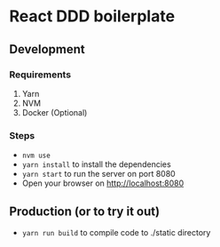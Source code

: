 # React DDD boilerplate

## Development
### Requirements
1. Yarn
2. NVM
3. Docker (Optional)

### Steps
* `nvm use`
* `yarn install` to install the dependencies
* `yarn start` to run the server on port 8080
* Open your browser on [http://localhost:8080](http://localhost:8080)

## Production (or to try it out)
* `yarn run build` to compile code to ./static directory
